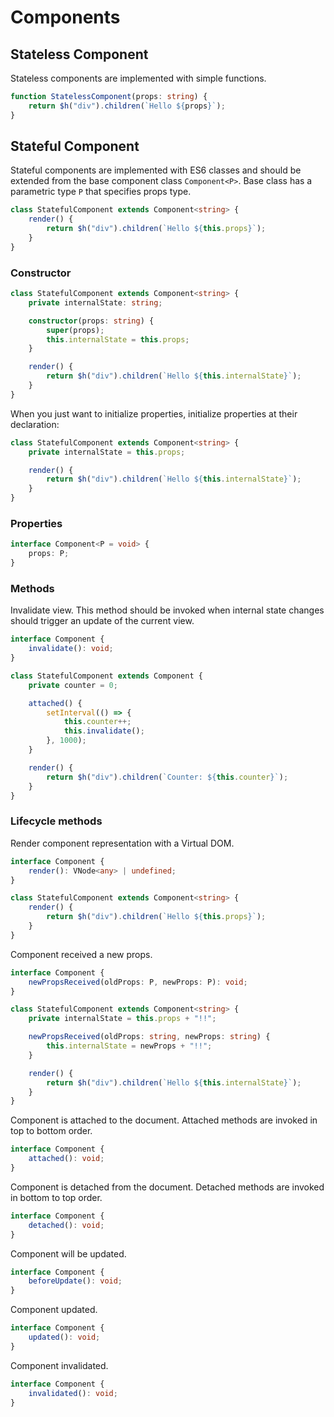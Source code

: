# Components

## Stateless Component

Stateless components are implemented with simple functions.

```ts
function StatelessComponent(props: string) {
    return $h("div").children(`Hello ${props}`);
}
```

## Stateful Component

Stateful components are implemented with ES6 classes and should be extended from the base component class
`Component<P>`. Base class has a parametric type `P` that specifies props type.

```ts
class StatefulComponent extends Component<string> {
    render() {
        return $h("div").children(`Hello ${this.props}`);
    }
}
```

### Constructor

```ts
class StatefulComponent extends Component<string> {
    private internalState: string;

    constructor(props: string) {
        super(props);
        this.internalState = this.props;
    }

    render() {
        return $h("div").children(`Hello ${this.internalState}`);
    }
}
```

When you just want to initialize properties, initialize properties at their declaration:

```ts
class StatefulComponent extends Component<string> {
    private internalState = this.props;

    render() {
        return $h("div").children(`Hello ${this.internalState}`);
    }
}
```

### Properties

```ts
interface Component<P = void> {
    props: P;
}
```

### Methods

Invalidate view. This method should be invoked when internal state changes should trigger an update of the current view.

```ts
interface Component {
    invalidate(): void;
}
```

```ts
class StatefulComponent extends Component {
    private counter = 0;

    attached() {
        setInterval(() => {
            this.counter++;
            this.invalidate();
        }, 1000);
    }

    render() {
        return $h("div").children(`Counter: ${this.counter}`);
    }
}
```

### Lifecycle methods

Render component representation with a Virtual DOM.

```ts
interface Component {
    render(): VNode<any> | undefined;
}
```

```ts
class StatefulComponent extends Component<string> {
    render() {
        return $h("div").children(`Hello ${this.props}`);
    }
}
```

Component received a new props.

```ts
interface Component {
    newPropsReceived(oldProps: P, newProps: P): void;
}
```

```ts
class StatefulComponent extends Component<string> {
    private internalState = this.props + "!!";

    newPropsReceived(oldProps: string, newProps: string) {
        this.internalState = newProps + "!!";
    }

    render() {
        return $h("div").children(`Hello ${this.internalState}`);
    }
}
```

Component is attached to the document. Attached methods are invoked in top to bottom order.

```ts
interface Component {
    attached(): void;
}
```

Component is detached from the document. Detached methods are invoked in bottom to top order.

```ts
interface Component {
    detached(): void;
}
```

Component will be updated.

```ts
interface Component {
    beforeUpdate(): void;
}
```

Component updated.

```ts
interface Component {
    updated(): void;
}
```

Component invalidated.

```ts
interface Component {
    invalidated(): void;
}
```
